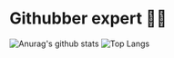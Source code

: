 # Githubber expert 👋🔭
![Anurag's github stats](https://github-readme-stats.vercel.app/api?username=ObiSky&count_private=true&show_icons=true&theme=gruvbox)<!-- GitHub stats -->
![Top Langs](https://github-readme-stats.vercel.app/api/top-langs/?username=ObiSky&layout=compact)<!-- Languages stats -->

<!--
**ObiSky/ObiSky** is a ✨ _special_ ✨ repository because its `README.md` (this file) appears on your GitHub profile.

-->
